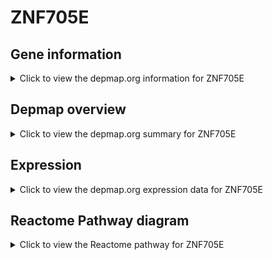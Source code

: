 <h1>ZNF705E</h1>

<h2>Gene information</h2>
<details>
  <summary>Click to view the depmap.org information for ZNF705E</summary>
  <p><a href="https://depmap.org/portal/gene/ZNF705E?tab=about" target="_BLANK">Open page in a new tab...</a></p>
  <iframe src="https://depmap.org/portal/gene/ZNF705E?tab=about" style="border:none;width:100%;height:800px"></iframe>
</details>

<h2>Depmap overview</h2>
<details>
  <summary>Click to view the depmap.org summary for ZNF705E</summary>
  <p><a href="https://depmap.org/portal/gene/ZNF705E?tab=overview" target="_BLANK">Open page in a new tab...</a></p>
  <iframe src="https://depmap.org/portal/gene/ZNF705E?tab=overview" style="border:none;width:100%;height:800px"></iframe>
</details>

<h2>Expression</h2>
<details>
  <summary>Click to view the depmap.org expression data for ZNF705E</summary>
  <p><a href="https://depmap.org/portal/gene/ZNF705E?tab=characterization" target="_BLANK">Open page in a new tab...</a></p>
  <iframe src="https://depmap.org/portal/gene/ZNF705E?tab=characterization" style="border:none;width:100%;height:800px"></iframe>
</details>



<h2>Reactome Pathway diagram</h2>
<details>
  <summary>Click to view the Reactome pathway for ZNF705E</summary>
  <p><a href="https://reactome.org/PathwayBrowser/#/R-HSA-212436" target="_BLANK">Open page in a new tab...</a></p>
  <p>Generic Transcription Pathway</p>
<iframe src="https://reactome.org/PathwayBrowser/#/R-HSA-212436" style="border:none;width:100%;height:800px"></iframe>
</details>



